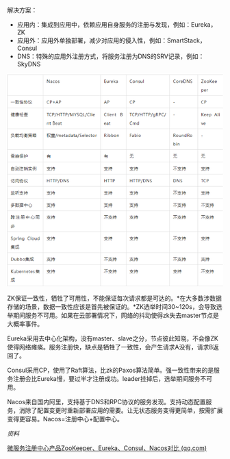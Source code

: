 解决方案：

* 应用内：集成到应用中，依赖应用自身服务的注册与发现，例如：Eureka，ZK
* 应用外：应用外单独部署，减少对应用的侵入性，例如：SmartStack，Consul
* DNS：特殊的应用外注册方式，将服务注册为DNS的SRV记录，例如：SkyDNS

![image-20220610170045070](注册中心.assets/image-20220610170045070.png)

ZK保证一致性，牺牲了可用性，不能保证每次请求都是可达的。*在大多数涉数据存储的场景，数据一致性应该是首先被保证的。*ZK选举时间30~120s，会导致选举期间服务不可用。如果在云部署情况下，网络的抖动使得zk失去master节点是大概率事件。

Eureka采用去中心化架构，没有master、slave之分，节点彼此知晓，不会像ZK使得网络瘫痪。服务注册快，缺点是牺牲了一致性，会产生请求A没有，请求B返回了。

Consul采用CP，使用了Raft算法，比zk的Paxos算法简单。强一致性带来的是服务注册会比Eureka慢，要过半才注册成功。leader挂掉后，选举期间服务不可用。

Nacos来自国内阿里，支持基于DNS和RPC协议的服务发现。支持动态配置服务，消除了配置变更时重新部署应用的需要。让无状态服务变得更简单，按需扩展变得更容易。Nacos=注册中心+配置中心。



*资料*

[微服务注册中心产品ZooKeeper、Eureka、Consul、Nacos对比 (qq.com)](https://mp.weixin.qq.com/s/wAHoHFyQu-jQwoJMjQ2TqA)